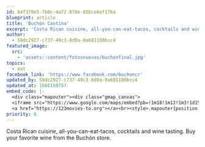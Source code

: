 ```yaml
---
id: 64f370e5-7b0c-4a72-870e-85bce6ef176a
blueprint: article
title: 'Buchón Cantina'
excerpt: 'Costa Rican cuisine, all-you-can-eat-tacos, cocktails and wine tasting.'
author:
  - 58dc2927-c737-49c3-8d0a-0a681180bcc4
featured_image:
  src:
    - 'assets::content/fotosnuevas/buchonfinal.jpg'
topics:
  - eat
facebook_link: 'https://www.facebook.com/buchoncr'
updated_by: 58dc2927-c737-49c3-8d0a-0a681180bcc4
updated_at: 1665150757
embed_code: |-
  <div class="mapouter"><div class="gmap_canvas">
  <iframe src="https://www.google.com/maps/embed?pb=!1m18!1m12!1m3!1d15720.287770187047!2d-84.08287533022461!3d9.927966600000003!2m3!1f0!2f0!3f0!3m2!1i1024!2i768!4f13.1!3m3!1m2!1s0x8fa0e365f780ffb3%3A0x125349ca2230fa7!2zQnVjaMOzbg!5e0!3m2!1ses!2sus!4v1663954435690!5m2!1ses!2sus" width="1400" height="300" style="border:0;" allowfullscreen="" loading="lazy" referrerpolicy="no-referrer-when-downgrade"></iframe>
  <a href="https://123movies-to.org"></a><br><style>.mapouter{position:relative;text-align:right;height:500px;width:1200px;}</style><style>.gmap_canvas {overflow:hidden;background:none!important;height:500px;width:1200px;}</style></div></div>
priority: 6
---
```

Costa Rican cuisine, all-you-can-eat-tacos, cocktails and wine tasting.
Buy your favorite wine from the Buchón store.
